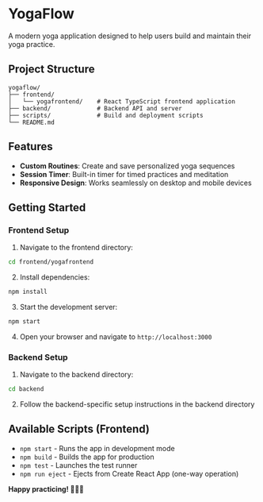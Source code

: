 # YogaFlow

A modern yoga application designed to help users build and maintain their yoga practice.

## Project Structure

```
yogaflow/
├── frontend/
│   └── yogafrontend/    # React TypeScript frontend application
├── backend/             # Backend API and server
├── scripts/             # Build and deployment scripts
└── README.md
```

## Features

- **Custom Routines**: Create and save personalized yoga sequences
- **Session Timer**: Built-in timer for timed practices and meditation
- **Responsive Design**: Works seamlessly on desktop and mobile devices

## Getting Started

### Frontend Setup

1. Navigate to the frontend directory:
```bash
cd frontend/yogafrontend
```

2. Install dependencies:
```bash
npm install
```

3. Start the development server:
```bash
npm start
```

4. Open your browser and navigate to `http://localhost:3000`

### Backend Setup

1. Navigate to the backend directory:
```bash
cd backend
```

2. Follow the backend-specific setup instructions in the backend directory

## Available Scripts (Frontend)

- `npm start` - Runs the app in development mode
- `npm build` - Builds the app for production
- `npm test` - Launches the test runner
- `npm run eject` - Ejects from Create React App (one-way operation)

**Happy practicing! 🧘‍♀️✨**

